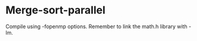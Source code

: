 # Merge-sort-parallel
Compile using -fopenmp options.
Remember to link the math.h library with -lm.
